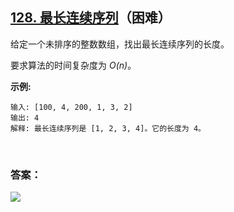 ## [128. 最长连续序列](https://leetcode-cn.com/problems/longest-consecutive-sequence/)（困难）

给定一个未排序的整数数组，找出最长连续序列的长度。

要求算法的时间复杂度为 *O(n)*。

**示例:**

```
输入: [100, 4, 200, 1, 3, 2]
输出: 4
解释: 最长连续序列是 [1, 2, 3, 4]。它的长度为 4。
```

<br/>

### 答案：





![](https://img-blog.csdnimg.cn/20200807155236311.png)

#### 